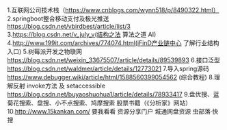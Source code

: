 1.互联网公司技术栈（https://www.cnblogs.com/wynn518/p/8490322.html）
2.springboot整合移动支付及极光推送
https://blog.csdn.net/vbirdbest/article/list/3
3.https://blog.csdn.net/v_july_v(结构之法 算法之道 AI)
4.http://www.199it.com/archives/774074.html(iFinD产业链中心 了解行业结构入口)
5.树莓派开发之物联网 https://blog.csdn.net/weixin_33675507/article/details/89539893
6.接口泛型 https://blog.csdn.net/waldmer/article/details/12773021
7.导入spring源码 https://www.debugger.wiki/article/html/1588560399054562 (综合教程)
8.理解反射 invoke方法 及 setaccessible https://blog.csdn.net/buyaoshuohua1/article/details/78933417
9.盘优搜、蓝菊花搜索、盘搜、小不点搜索、鸠摩搜索 股票书籍（《分析家》网站）
10.http://www.15kankan.com/ 要我看看 资源分享门户 城通网盘资源 虫部落·快搜
